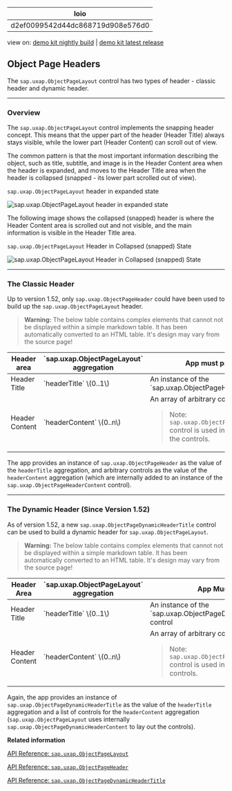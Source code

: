 <!-- loiod2ef0099542d44dc868719d908e576d0 -->

| loio |
| -----|
| d2ef0099542d44dc868719d908e576d0 |

<div id="loio">

view on: [demo kit nightly build](https://openui5nightly.hana.ondemand.com/#/topic/d2ef0099542d44dc868719d908e576d0) | [demo kit latest release](https://openui5.hana.ondemand.com/#/topic/d2ef0099542d44dc868719d908e576d0)</div>

## Object Page Headers

The `sap.uxap.ObjectPageLayout` control has two types of header - classic header and dynamic header.

***

<a name="loiod2ef0099542d44dc868719d908e576d0__section_qj3_tpk_sbb"/>

### Overview

The `sap.uxap.ObjectPageLayout` control implements the snapping header concept. This means that the upper part of the header \(Header Title\) always stays visible, while the lower part \(Header Content\) can scroll out of view.

The common pattern is that the most important information describing the object, such as title, subtitle, and image is in the Header Content area when the header is expanded, and moves to the Header Title area when the header is collapsed \(snapped - its lower part scrolled out of view\).

   
  
`sap.uxap.ObjectPageLayout` header in expanded state<a name="loiod2ef0099542d44dc868719d908e576d0__fig_odn_ypk_sbb"/>

 ![](loio329ff57b73e54ddca241e9ff693cd6c8_HiRes.png "sap.uxap.ObjectPageLayout header in expanded state") 

The following image shows the collapsed \(snapped\) header is where the Header Content area is scrolled out and not visible, and the main information is visible in the Header Title area.

   
  
`sap.uxap.ObjectPageLayout` Header in Collapsed \(snapped\) State<a name="loiod2ef0099542d44dc868719d908e576d0__fig_odw_ypk_sbb"/>

 ![](loiof4ec6baca13b4bd993715464cbf4461f_HiRes.png "sap.uxap.ObjectPageLayout Header in Collapsed (snapped) State") 

***

<a name="loiod2ef0099542d44dc868719d908e576d0__section_chx_wpk_sbb"/>

### The Classic Header

Up to version 1.52, only `sap.uxap.ObjectPageHeader` could have been used to build up the `sap.uxap.ObjectPageLayout` header.

 > **Warning:** The below table contains complex elements that cannot not be displayed within a simple markdown table. It has been automatically converted to an HTML table. It's design may vary from the source page!

<table>
	<thead>
		<tr>
			<th>Header area</th>
			<th> `sap.uxap.ObjectPageLayout` aggregation</th>
			<th>App must provide:</th>
		</tr>
	</thead>
	<tbody>
		<tr>
			<td>Header Title</td>
			<td> `headerTitle` \(0..1\)</td>
			<td>An instance of the `sap.uxap.ObjectPageHeader` control</td>
		</tr>
		<tr>
			<td>Header Content</td>
			<td> `headerContent` \(0..n\)</td>
			<td>An array of arbitrary controls.

 > Note:
 > `sap.uxap.ObjectPageHeaderContent` control is used internally to display the controls.
			</td>
		</tr>
	</tbody>
</table>

The app provides an instance of `sap.uxap.ObjectPageHeader` as the value of the `headerTitle` aggregation, and arbitrary controls as the value of the `headerContent` aggregation \(which are internally added to an instance of the `sap.uxap.ObjectPageHeaderContent` control\).

***

<a name="loiod2ef0099542d44dc868719d908e576d0__section_sxg_s5k_sbb"/>

### The Dynamic Header \(Since Version 1.52\)

As of version 1.52, a new `sap.uxap.ObjectPageDynamicHeaderTitle` control can be used to build a dynamic header for `sap.uxap.ObjectPageLayout`.

 > **Warning:** The below table contains complex elements that cannot not be displayed within a simple markdown table. It has been automatically converted to an HTML table. It's design may vary from the source page!

<table>
	<thead>
		<tr>
			<th>Header Area</th>
			<th> `sap.uxap.ObjectPageLayout` aggregation</th>
			<th>App Must Provide:</th>
		</tr>
	</thead>
	<tbody>
		<tr>
			<td>Header Title</td>
			<td> `headerTitle` \(0..1\)</td>
			<td>An instance of the `sap.uxap.ObjectPageDynamicHeaderTitle` control</td>
		</tr>
		<tr>
			<td>Header Content</td>
			<td> `headerContent` \(0..n\)</td>
			<td>An array of arbitrary controls.

 > Note:
 > `sap.uxap.ObjectPageDynamicHeaderContent` control is used internally to display the controls.
			</td>
		</tr>
	</tbody>
</table>

Again, the app provides an instance of `sap.uxap.ObjectPageDynamicHeaderTitle` as the value of the `headerTitle` aggregation and a list of controls for the `headerContent` aggregation \(`sap.uxap.ObjectPageLayout` uses internally `sap.uxap.ObjectPageDynamicHeaderContent` to lay out the controls\).

**Related information**  


[API Reference: `sap.uxap.ObjectPageLayout`](https://openui5.hana.ondemand.com/#docs/api/symbols/sap.uxap.ObjectPageLayout.html)

[API Reference: `sap.uxap.ObjectPageHeader`](https://openui5.hana.ondemand.com/#docs/api/symbols/sap.uxap.sap.uxap.ObjectPageHeader.html)

[API Reference: `sap.uxap.ObjectPageDynamicHeaderTitle`](https://openui5.hana.ondemand.com/#docs/api/symbols/sap.uxap.ObjectPageDynamicHeaderTitle.html)

